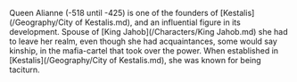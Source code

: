 Queen Alianne (-518 until -425) is one of the founders of [Kestalis](/Geography/City of Kestalis.md), and an influential figure in its development.
Spouse of [King Jahob](/Characters/King Jahob.md) she had to leave her realm, even though she had acquaintances, some would say kinship, in the mafia-cartel that took over the power. 
When established in [Kestalis](/Geography/City of Kestalis.md), she was known for being taciturn.
